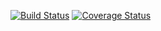 [![Build Status](https://travis-ci.org/fgp/dyndist.svg?branch=master)](https://travis-ci.org/fgp/dyndist)
[![Coverage Status](https://coveralls.io/repos/github/fgp/dyndist/badge.svg?branch=master)](https://coveralls.io/github/fgp/dyndist?branch=master)
